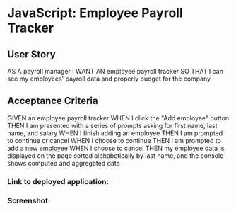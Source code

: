 # JavaScript: Employee Payroll Tracker

## User Story

AS A payroll manager
I WANT AN employee payroll tracker
SO THAT I can see my employees' payroll data and properly budget for the company



## Acceptance Criteria

GIVEN an employee payroll tracker
WHEN I click the "Add employee" button
THEN I am presented with a series of prompts asking for first name, last name, and salary
WHEN I finish adding an employee
THEN I am prompted to continue or cancel
WHEN I choose to continue
THEN I am prompted to add a new employee
WHEN I choose to cancel
THEN my employee data is displayed on the page sorted alphabetically by last name, and the console shows computed and aggregated data

### Link to deployed application: 
### Screenshot:
